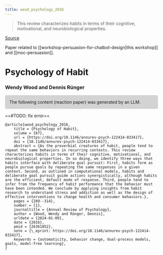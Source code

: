 ```yaml
---
title: wood_psychology_2016
---
```


> This review characterizes habits in terms of their cognitive, motivational, and neurobiological properties.

[Source](https://www.annualreviews.org/doi/10.1146/annurev-psych-122414-033417)

Paper related to [[workshop-persuasion-for-chatbot-design|this workshop]] and [[moc-persuasion]].

# Psychology of Habit

### Wendy Wood and Dennis Rünger

<p style="padding: 1em 1em; background: #D3D3D3; border-radius: 4px;">
The following content (reaction paper) was generated by an LLM.
</p>

==#TODO: fix error==


```
@article{wood_psychology_2016,
	title = {Psychology of Habit},
	volume = {67},
	url = {https://doi.org/10.1146/annurev-psych-122414-033417},
	doi = {10.1146/annurev-psych-122414-033417},
	abstract = {As the proverbial creatures of habit, people tend to repeat the same behaviors in recurring contexts. This review characterizes habits in terms of their cognitive, motivational, and neurobiological properties. In so doing, we identify three ways that habits interface with deliberate goal pursuit: First, habits form as people pursue goals by repeating the same responses in a given context. Second, as outlined in computational models, habits and deliberate goal pursuit guide actions synergistically, although habits are the efficient, default mode of response. Third, people tend to infer from the frequency of habit performance that the behavior must have been intended. We conclude by applying insights from habit research to understand stress and addiction as well as the design of effective interventions to change health and consumer behaviors.},
	pages = {289--314},
	number = {1},
	journaltitle = {Annual Review of Psychology},
	author = {Wood, Wendy and Rünger, Dennis},
	urldate = {2024-01-09},
	date = {2016},
	pmid = {26361052},
	note = {\_eprint: https://doi.org/10.1146/annurev-psych-122414-033417},
	keywords = {automaticity, behavior change, dual-process models, goals, model-free learning},
}
```
